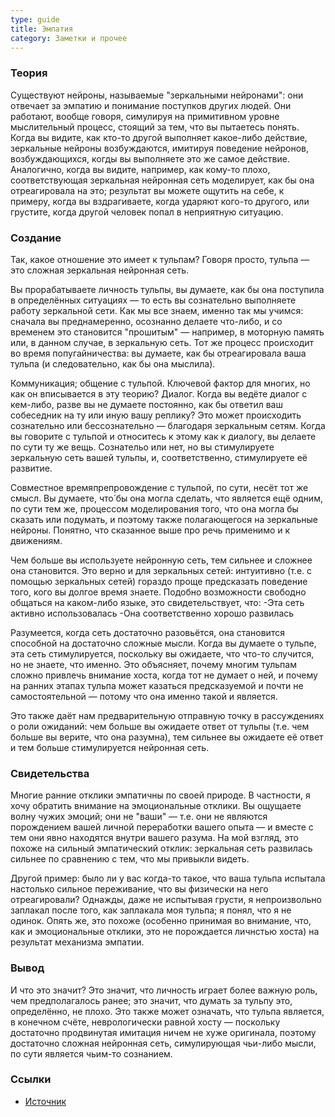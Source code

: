 ```yaml
---
type: guide
title: Эмпатия
category: Заметки и прочее
---
```



### Теория
Существуют нейроны, называемые "зеркальными нейронами": они отвечает за эмпатию и понимание поступков других людей. Они работают, вообще говоря, симулируя на примитивном уровне мыслительный процесс, стоящий за тем, что вы пытаетесь понять. Когда вы видите, как кто-то другой выполняет какое-либо действие, зеркальные нейроны возбуждаются, имитируя поведение нейронов, возбуждающихся, когды вы выполняете это же самое действие. Аналогично, когда вы видите, например, как кому-то плохо, соответствующая зеркальная нейронная сеть моделирует, как бы она отреагировала на это; результат вы можете ощутить на себе, к примеру, когда вы вздрагиваете, когда ударяют кого-то другого, или грустите, когда другой человек попал в неприятную ситуацию.

### Создание
Так, какое отношение это имеет к тульпам? Говоря просто, тульпа — это сложная  зеркальная нейронная сеть.

Вы прорабатываете личность тульпы, вы думаете, как бы она поступила в определённых ситуациях — то есть вы сознательно выполняете работу зеркальной сети. Как мы все знаем, именно так мы учимся: сначала вы преднамеренно, осознанно делаете что-либо, и со временем это становится "прошитым" — например, в моторную память или, в данном случае, в зеркальную сеть. Тот же процесс происходит во время попугайничества: вы думаете, как бы отреагировала ваша тульпа (и следовательно, как бы она мыслила).

Коммуникация; общение с тульпой. Ключевой фактор для многих, но как он вписывается в эту теорию? Диалог. Когда вы ведёте диалог с кем-либо, разве вы не думаете постоянно, как бы ответил ваш собеседник на ту или иную вашу реплику? Это может происходить сознательно или бессознательно — благодаря зеркальным сетям. Когда вы говорите с тульпой и относитесь к этому как к диалогу, вы делаете по сути ту же вещь. Сознательо или нет, но вы стимулируете зеркальную сеть вашей тульпы, и, соответственно, стимулируете её развитие.

Совместное времяпрепровождение с тульпой, по сути, несёт тот же смысл. Вы думаете, что́ бы она могла сделать, что является ещё одним, по сути тем же, процессом моделирования того, что она могла бы сказать или подумать, и поэтому также полагающегося на зеркальные нейроны. Понятно, что сказанное выше про речь применимо и к движениям.

Чем больше вы используете нейронную сеть, тем сильнее и сложнее она становится. Это верно и для зеркальных сетей: интуитивно (т.е. с помощью зеркальных сетей) гораздо проще предсказать поведение того, кого вы долгое время знаете. Подобно возможности свободно общаться на каком-либо языке, это свидетельствует, что:
  -Эта сеть активно использовалась
  -Она соответственно хорошо развилась
 
Разумеется, когда сеть достаточно разовьётся, она становится способной на достаточно сложные мысли. Когда вы думаете о тульпе, эта сеть стимулируется, поскольку вы ожидаете, что что-то случится, но не знаете, что именно. Это объясняет, почему многим тульпам сложно привлечь внимание хоста, когда тот не думает о ней, и почему на ранних этапах тульпа может казаться предсказуемой и почти не самостоятельной — потому что она именно такой и является.

Это также даёт нам предварительную отправную точку в рассуждениях о роли ожиданий: чем больше вы ожидаете ответ от тульпы (т.е. чем больше вы верите, что она разумна), тем сильнее вы ожидаете её ответ и тем больше стимулируется нейронная сеть.


### Свидетельства
Многие ранние отклики эмпатичны по своей природе. В частности, я хочу обратить внимание на эмоциональные отклики. Вы ощущаете волну чужих эмоций; они не "ваши" — т.е. они не являются порождением вашей личной переработки вашего опыта — и вместе с тем они явно находятся внутри вашего разума. На мой взгляд, это похоже на сильный эмпатический отклик: зеркальная сеть развилась сильнее по сравнению с тем, что мы привыкли видеть.

Другой пример: было ли у вас когда-то такое, что ваша тульпа испытала настолько сильное переживание, что вы физически на него отреагировали? Однажды, даже не испытывая грусти, я непроизвольно заплакал после того, как заплакала моя тульпа; я понял, что я не одинок. Опять же, это похоже (особенно принимая во внимание, что, как и эмоциональные отклики, это не порождается личнстью хоста) на результат механизма эмпатии.

### Вывод
И что это значит? Это значит, что личность играет более важную роль, чем предполагалось ранее; это значит, что думать за тульпу это, определённо, не плохо. Это также может означать, что тульпа является, в конечном счёте, неврологически равной хосту — поскольку достаточно продвинутая имитация ничем не хуже оригинала, поэтому достаточно сложная нейронная сеть, симулирующая чьи-либо мысли, по сути является чьим-то сознанием.

### Ссылки
  * [Источник](https://pastebin.com/Xu4kDrfa)

